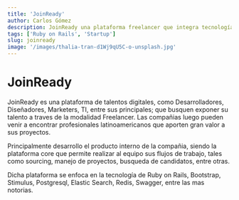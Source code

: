 ```yaml
---
title: 'JoinReady'
author: Carlos Gómez
description: JoinReady una plataforma freelancer que integra tecnologías modernas como Ruby on Rails, Stimulus, entre otras.
tags: ['Ruby on Rails', 'Startup']
slug: joinready
image: '/images/thalia-tran-d1Wj9qU5C-o-unsplash.jpg'
---
```


# JoinReady

JoinReady es una plataforma de talentos digitales, como Desarrolladores, Diseñadores, Marketers, TI, entre sus principales; que busquen exponer su talento a traves de la modalidad Freelancer. Las compañias luego pueden venir a encontrar profesionales latinoamericanos que aporten gran valor a sus proyectos.

Principalmente desarrollo el producto interno de la compañia, siendo la plataforma core que permite realizar al equipo sus flujos de trabajo, tales como sourcing, manejo de proyectos, busqueda de candidatos, entre otras.

Dicha plataforma se enfoca en la tecnología de Ruby on Rails, Bootstrap, Stimulus, Postgresql, Elastic Search, Redis, Swagger, entre las mas notorias.
